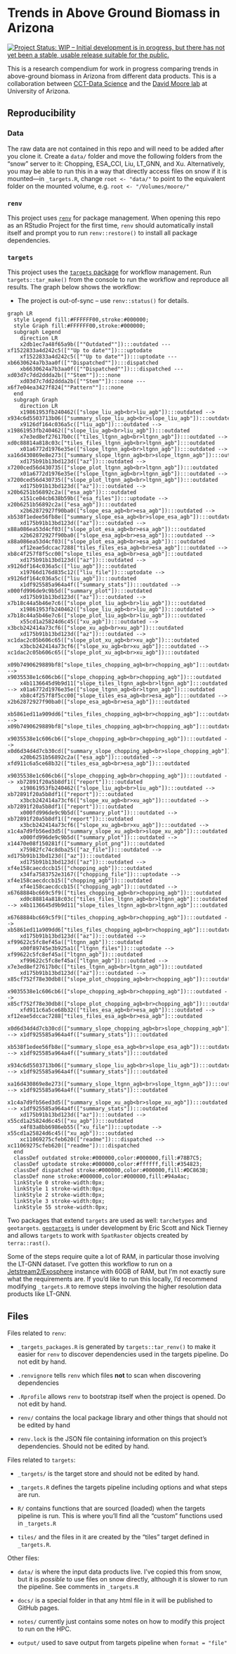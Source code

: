 # Trends in Above Ground Biomass in Arizona


<!-- README.md is generated from README.qmd. Please edit that file -->
<!-- badges: start -->

[![Project Status: WIP – Initial development is in progress, but there
has not yet been a stable, usable release suitable for the
public.](https://www.repostatus.org/badges/latest/wip.svg)](https://www.repostatus.org/#wip)

<!-- badges: end -->

This is a research compendium for work in progress comparing trends in
above-ground biomass in Arizona from different data products. This is a
collaboration between [CCT-Data
Science](https://datascience.cct.arizona.edu/) and the [David Moore
lab](https://djpmoore.tumblr.com/home) at University of Arizona.

## Reproducibility

### Data

The raw data are not contained in this repo and will need to be added
after you clone it. Create a `data/` folder and move the following
folders from the “snow” server to it: Chopping, ESA_CCI, Liu, LT_GNN,
and Xu. Alternatively, you may be able to run this in a way that
directly access files on snow if it is mounted—in `_targets.R`, change
`root <- "data/"` to point to the equivalent folder on the mounted
volume, e.g. `root <- "/Volumes/moore/"`

### `renv`

This project uses
[`renv`](https://rstudio.github.io/renv/articles/renv.html) for package
management. When opening this repo as an RStudio Project for the first
time, `renv` should automatically install itself and prompt you to run
`renv::restore()` to install all package dependencies.

### `targets`

This project uses the [`targets`
package](https://docs.ropensci.org/targets/) for workflow management.
Run `targets::tar_make()` from the console to run the workflow and
reproduce all results. The graph below shows the workflow:

- The project is out-of-sync – use `renv::status()` for details.

``` mermaid
graph LR
  style Legend fill:#FFFFFF00,stroke:#000000;
  style Graph fill:#FFFFFF00,stroke:#000000;
  subgraph Legend
    direction LR
    x2db1ec7a48f65a9b([""Outdated""]):::outdated --- xf1522833a4d242c5([""Up to date""]):::uptodate
    xf1522833a4d242c5([""Up to date""]):::uptodate --- xb6630624a7b3aa0f([""Dispatched""]):::dispatched
    xb6630624a7b3aa0f([""Dispatched""]):::dispatched --- xd03d7c7dd2ddda2b([""Stem""]):::none
    xd03d7c7dd2ddda2b([""Stem""]):::none --- x6f7e04ea3427f824[""Pattern""]:::none
  end
  subgraph Graph
    direction LR
    x19861953fb240462(["slope_liu_agb<br>liu_agb"]):::outdated --> x934c6d5503713b06(["summary_slope_liu_agb<br>slope_liu_agb"]):::outdated
    x9126df164c036a5c(["liu_agb"]):::outdated --> x19861953fb240462(["slope_liu_agb<br>liu_agb"]):::outdated
    x7e3ed8ef27617b0c(["tiles_ltgnn_agb<br>ltgnn_agb"]):::outdated --> xd0c88814a818c03c["tiles_files_ltgnn_agb<br>ltgnn_agb"]:::outdated
    x01a6772d1976e35e(["slope_ltgnn_agb<br>ltgnn_agb"]):::outdated --> xa16d430869e8e273(["summary_slope_ltgnn_agb<br>slope_ltgnn_agb"]):::outdated
    xd175b91b13bd123d(["az"]):::outdated --> x7200ced56d430735(["slope_plot_ltgnn_agb<br>ltgnn_agb"]):::outdated
    x01a6772d1976e35e(["slope_ltgnn_agb<br>ltgnn_agb"]):::outdated --> x7200ced56d430735(["slope_plot_ltgnn_agb<br>ltgnn_agb"]):::outdated
    xd175b91b13bd123d(["az"]):::outdated --> x20b6251b56892c2a(["esa_agb"]):::outdated
    x151ce04cb638b59b(["esa_files"]):::uptodate --> x20b6251b56892c2a(["esa_agb"]):::outdated
    x2b62872927f90ba0(["slope_esa_agb<br>esa_agb"]):::outdated --> xb538f1edee56fb8e(["summary_slope_esa_agb<br>slope_esa_agb"]):::outdated
    xd175b91b13bd123d(["az"]):::outdated --> x88a086ea53d4cf03(["slope_plot_esa_agb<br>esa_agb"]):::outdated
    x2b62872927f90ba0(["slope_esa_agb<br>esa_agb"]):::outdated --> x88a086ea53d4cf03(["slope_plot_esa_agb<br>esa_agb"]):::outdated
    xf12eae5dccac7288["tiles_files_esa_agb<br>esa_agb"]:::outdated --> xb8c4f257f8f5cc00["slope_tiles_esa_agb<br>esa_agb"]:::outdated
    xd175b91b13bd123d(["az"]):::outdated --> x9126df164c036a5c(["liu_agb"]):::outdated
    x19766d176d835c12(["liu_file"]):::uptodate --> x9126df164c036a5c(["liu_agb"]):::outdated
    x1df925585a964a4f(["summary_stats"]):::outdated --> x000fd996de9c9b5d(["summary_plot"]):::outdated
    xd175b91b13bd123d(["az"]):::outdated --> x7b18c44a5b46e7c6(["slope_plot_liu_agb<br>liu_agb"]):::outdated
    x19861953fb240462(["slope_liu_agb<br>liu_agb"]):::outdated --> x7b18c44a5b46e7c6(["slope_plot_liu_agb<br>liu_agb"]):::outdated
    x55cd1a25824d6c45(["xu_agb"]):::outdated --> x3bcb242414a73cf6(["slope_xu_agb<br>xu_agb"]):::outdated
    xd175b91b13bd123d(["az"]):::outdated --> xc1dac2c05b606c65(["slope_plot_xu_agb<br>xu_agb"]):::outdated
    x3bcb242414a73cf6(["slope_xu_agb<br>xu_agb"]):::outdated --> xc1dac2c05b606c65(["slope_plot_xu_agb<br>xu_agb"]):::outdated
    x09b7490629889bf8["slope_tiles_chopping_agb<br>chopping_agb"]:::outdated --> x9035538e1c606cb6(["slope_chopping_agb<br>chopping_agb"]):::outdated
    x4b1136645d9b9d11["slope_tiles_ltgnn_agb<br>ltgnn_agb"]:::outdated --> x01a6772d1976e35e(["slope_ltgnn_agb<br>ltgnn_agb"]):::outdated
    xb8c4f257f8f5cc00["slope_tiles_esa_agb<br>esa_agb"]:::outdated --> x2b62872927f90ba0(["slope_esa_agb<br>esa_agb"]):::outdated
    xb5861ed11a909dd6["tiles_files_chopping_agb<br>chopping_agb"]:::outdated --> x09b7490629889bf8["slope_tiles_chopping_agb<br>chopping_agb"]:::outdated
    x9035538e1c606cb6(["slope_chopping_agb<br>chopping_agb"]):::outdated --> x0d6d34d4d7cb30cd(["summary_slope_chopping_agb<br>slope_chopping_agb"]):::outdated
    x20b6251b56892c2a(["esa_agb"]):::outdated --> xfd911c6a5ce68b32(["tiles_esa_agb<br>esa_agb"]):::outdated
    x9035538e1c606cb6(["slope_chopping_agb<br>chopping_agb"]):::outdated --> xb72891f20a5b8df1(["report"]):::outdated
    x19861953fb240462(["slope_liu_agb<br>liu_agb"]):::outdated --> xb72891f20a5b8df1(["report"]):::outdated
    x3bcb242414a73cf6(["slope_xu_agb<br>xu_agb"]):::outdated --> xb72891f20a5b8df1(["report"]):::outdated
    x000fd996de9c9b5d(["summary_plot"]):::outdated --> xb72891f20a5b8df1(["report"]):::outdated
    x3bcb242414a73cf6(["slope_xu_agb<br>xu_agb"]):::outdated --> x1c4a7d9fb56ed3d5(["summary_slope_xu_agb<br>slope_xu_agb"]):::outdated
    x000fd996de9c9b5d(["summary_plot"]):::outdated --> x14470e08f150281f(["summary_plot_png"]):::outdated
    x75982fc74c8dba25(["az_file"]):::outdated --> xd175b91b13bd123d(["az"]):::outdated
    xd175b91b13bd123d(["az"]):::outdated --> xf4e158caecdccb15(["chopping_agb"]):::outdated
    x34fa7583752e3167(["chopping_file"]):::uptodate --> xf4e158caecdccb15(["chopping_agb"]):::outdated
    xf4e158caecdccb15(["chopping_agb"]):::outdated --> x6768884bc669c5f9(["tiles_chopping_agb<br>chopping_agb"]):::outdated
    xd0c88814a818c03c["tiles_files_ltgnn_agb<br>ltgnn_agb"]:::outdated --> x4b1136645d9b9d11["slope_tiles_ltgnn_agb<br>ltgnn_agb"]:::outdated
    x6768884bc669c5f9(["tiles_chopping_agb<br>chopping_agb"]):::outdated --> xb5861ed11a909dd6["tiles_files_chopping_agb<br>chopping_agb"]:::outdated
    xd175b91b13bd123d(["az"]):::outdated --> xf99622c5fc8ef45a(["ltgnn_agb"]):::outdated
    x00f89745e3b925a1(["ltgnn_files"]):::uptodate --> xf99622c5fc8ef45a(["ltgnn_agb"]):::outdated
    xf99622c5fc8ef45a(["ltgnn_agb"]):::outdated --> x7e3ed8ef27617b0c(["tiles_ltgnn_agb<br>ltgnn_agb"]):::outdated
    xd175b91b13bd123d(["az"]):::outdated --> x85cf752f78e30db8(["slope_plot_chopping_agb<br>chopping_agb"]):::outdated
    x9035538e1c606cb6(["slope_chopping_agb<br>chopping_agb"]):::outdated --> x85cf752f78e30db8(["slope_plot_chopping_agb<br>chopping_agb"]):::outdated
    xfd911c6a5ce68b32(["tiles_esa_agb<br>esa_agb"]):::outdated --> xf12eae5dccac7288["tiles_files_esa_agb<br>esa_agb"]:::outdated
    x0d6d34d4d7cb30cd(["summary_slope_chopping_agb<br>slope_chopping_agb"]):::outdated --> x1df925585a964a4f(["summary_stats"]):::outdated
    xb538f1edee56fb8e(["summary_slope_esa_agb<br>slope_esa_agb"]):::outdated --> x1df925585a964a4f(["summary_stats"]):::outdated
    x934c6d5503713b06(["summary_slope_liu_agb<br>slope_liu_agb"]):::outdated --> x1df925585a964a4f(["summary_stats"]):::outdated
    xa16d430869e8e273(["summary_slope_ltgnn_agb<br>slope_ltgnn_agb"]):::outdated --> x1df925585a964a4f(["summary_stats"]):::outdated
    x1c4a7d9fb56ed3d5(["summary_slope_xu_agb<br>slope_xu_agb"]):::outdated --> x1df925585a964a4f(["summary_stats"]):::outdated
    xd175b91b13bd123d(["az"]):::outdated --> x55cd1a25824d6c45(["xu_agb"]):::outdated
    x4f83a8bb6986eb55(["xu_file"]):::uptodate --> x55cd1a25824d6c45(["xu_agb"]):::outdated
    xc11069275cfeb620(["readme"]):::dispatched --> xc11069275cfeb620(["readme"]):::dispatched
  end
  classDef outdated stroke:#000000,color:#000000,fill:#78B7C5;
  classDef uptodate stroke:#000000,color:#ffffff,fill:#354823;
  classDef dispatched stroke:#000000,color:#000000,fill:#DC863B;
  classDef none stroke:#000000,color:#000000,fill:#94a4ac;
  linkStyle 0 stroke-width:0px;
  linkStyle 1 stroke-width:0px;
  linkStyle 2 stroke-width:0px;
  linkStyle 3 stroke-width:0px;
  linkStyle 55 stroke-width:0px;
```

Two packages that extend `targets` are used as well: `tarchetypes` and
`geotargets`. [`geotargets`](https://njtierney.github.io/geotargets/) is
under development by Eric Scott and Nick Tierney and allows `targets` to
work with `SpatRaster` objects created by `terra::rast()`.

Some of the steps require quite a lot of RAM, in particular those
involving the LT-GNN dataset. I’ve gotten this workflow to run on a
[Jetstream2/Exosphere](https://jetstream-cloud.org/index.html) instance
with 60GB of RAM, but I’m not exactly sure what the requirements are. If
you’d like to run this locally, I’d recommend modifying `_targets.R` to
remove steps involving the higher resolution data products like LT-GNN.

## Files

Files related to `renv`:

- `_targets_packages.R` is generated by `targets::tar_renv()` to make it
  easier for `renv` to discover dependencies used in the targets
  pipeline. Do not edit by hand.

- `.renvignore` tells `renv` which files **not** to scan when
  discovering dependencies

- `.Rprofile` allows `renv` to bootstrap itself when the project is
  opened. Do not edit by hand.

- `renv/` contains the local package library and other things that
  should not be edited by hand

- `renv.lock` is the JSON file containing information on this project’s
  dependencies. Should not be edited by hand.

Files related to `targets`:

- `_targets/` is the target store and should not be edited by hand.

- `_targets.R` defines the targets pipeline including options and what
  steps are run.

- `R/` contains functions that are sourced (loaded) when the targets
  pipeline is run. This is where you’ll find all the “custom” functions
  used in `_targets.R`

- `tiles/` and the files in it are created by the “tiles” target defined
  in `_targets.R`.

Other files:

- `data/` is where the input data products live. I’ve copied this from
  snow, but it is *possible* to use files on snow directly, although it
  is slower to run the pipeline. See comments in `_targets.R`

- `docs/` is a special folder in that any html file in it will be
  published to GitHub pages.

- `notes/` currently just contains some notes on how to modify this
  project to run on the HPC.

- `output/` used to save output from targets pipeline when
  `format = "file"`
